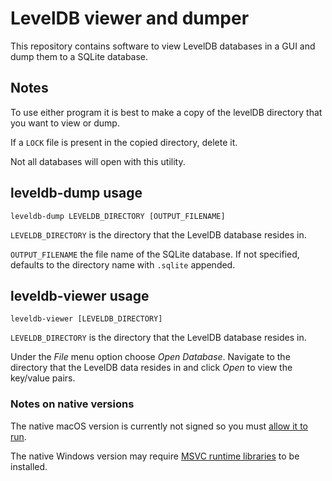 # LevelDB viewer and dumper

This repository contains software to view LevelDB databases in a GUI and dump them to a SQLite database.

## Notes

To use either program it is best to make a copy of the levelDB directory that you want to view or dump.

If a `LOCK` file is present in the copied directory, delete it.

Not all databases will open with this utility.

## leveldb-dump usage

```shell
leveldb-dump LEVELDB_DIRECTORY [OUTPUT_FILENAME]
```

`LEVELDB_DIRECTORY` is the directory that the LevelDB database resides in.

`OUTPUT_FILENAME` the file name of the SQLite database. If not specified, defaults to the directory
name with `.sqlite` appended.

## leveldb-viewer usage

```shell
leveldb-viewer [LEVELDB_DIRECTORY]
```

`LEVELDB_DIRECTORY` is the directory that the LevelDB database resides in.

Under the _File_ menu option choose _Open Database_. Navigate to the directory that the LevelDB
data resides in and click _Open_ to view the key/value pairs.

### Notes on native versions

The native macOS version is currently not signed so you must [allow it to run](https://support.apple.com/en-gb/guide/mac-help/mh40616/mac).

The native Windows version may require [MSVC runtime libraries](https://learn.microsoft.com/en-us/cpp/windows/latest-supported-vc-redist?view=msvc-170#visual-studio-2015-2017-2019-and-2022)
to be installed.
